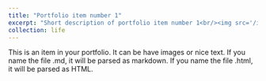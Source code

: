 ```yaml
---
title: "Portfolio item number 1"
excerpt: "Short description of portfolio item number 1<br/><img src='/images/500x300.png'>"
collection: life
---
```


This is an item in your portfolio. It can be have images or nice text. If you name the file .md, it will be parsed as markdown. If you name the file .html, it will be parsed as HTML. 
